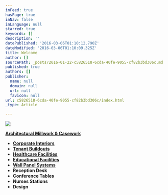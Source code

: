 ```yaml
---
inFeed: true
hasPage: true
inNav: false
inLanguage: null
starred: true
keywords: []
description: ''
datePublished: '2016-03-06T01:10:12.790Z'
dateModified: '2016-03-06T01:10:09.325Z'
title: Welcome
author: []
sourcePath: _posts/2016-01-22-c5826518-6cda-40fe-9055-cf82b3bd306c.md
published: true
authors: []
publisher:
  name: null
  domain: null
  url: null
  favicon: null
url: c5826518-6cda-40fe-9055-cf82b3bd306c/index.html
_type: Article

---
```

![](https://s3-us-west-2.amazonaws.com/the-grid-img/p/c0a9af4803d7c28ae410b05dc12e430395a8ca62.png)

[**Architectural Millwork & Casework**][0]

* **[Corporate Interiors][0]**
* **[Tenant Buildouts][0]**
* **[Healthcare Facilities][0]**
* **[Educational Facilities][0]**
* **[Wall Panel Systems][0]**
* **Reception Desk**
* **Conference Tables**
* **Nurses Stations**
* **Design**

[0]: null
